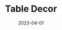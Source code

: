 ---
date: 2023-04-01
featured_image: mtd3.gpeg
title: Table Decor
description: When it comes to table decor for elopement weddings, we believe in the power of subtle elegance and personalized touches. Our approach focuses on creating intimate and charming tablescapes that complement the natural beauty of your chosen setting. From delicate floral arrangements to thoughtfully curated place settings, every detail is meticulously chosen to reflect your unique style and vision. Whether it's a romantic dinner for two or a small gathering of loved ones, our table decor enhances the ambiance and creates an unforgettable atmosphere for your celebration.
#type: gallery
---